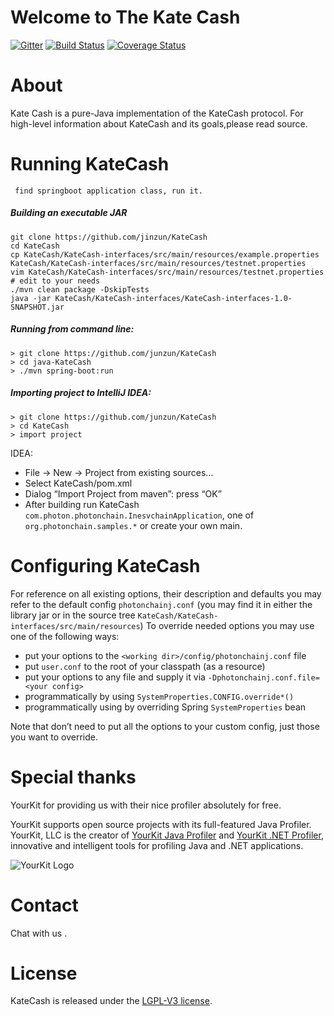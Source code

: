 # Welcome to The Kate Cash

[![Gitter](https://badges.gitter.im/Join%20Chat.svg)](https://gitter.im/ethereum/ethereumj?utm_source=badge&utm_medium=badge&utm_campaign=pr-badge&utm_content=badge)
[![Build Status](https://travis-ci.org/ethereum/ethereumj.svg?branch=master)](https://travis-ci.org/ethereum/ethereumj)
[![Coverage Status](https://coveralls.io/repos/ethereum/ethereumj/badge.png?branch=master)](https://coveralls.io/r/ethereum/ethereumj?branch=master)


# About
Kate Cash is a pure-Java implementation of the KateCash protocol. For high-level information about KateCash and its goals,please read source.

# Running KateCash

```
 find springboot application class, run it.
```

##### Building an executable JAR
```
git clone https://github.com/jinzun/KateCash
cd KateCash
cp KateCash/KateCash-interfaces/src/main/resources/example.properties KateCash/KateCash-interfaces/src/main/resources/testnet.properties
vim KateCash/KateCash-interfaces/src/main/resources/testnet.properties # edit to your needs
./mvn clean package -DskipTests
java -jar KateCash/KateCash-interfaces/KateCash-interfaces-1.0-SNAPSHOT.jar
```

##### Running from command line:
```
> git clone https://github.com/junzun/KateCash
> cd java-KateCash
> ./mvn spring-boot:run
```


##### Importing project to IntelliJ IDEA: 
```
> git clone https://github.com/junzun/KateCash
> cd KateCash
> import project
```
  IDEA: 
* File -> New -> Project from existing sources…
* Select KateCash/pom.xml
* Dialog “Import Project from maven”: press “OK”
* After building run KateCash `com.photon.photonchain.InesvchainApplication`, one of `org.photonchain.samples.*` or create your own main. 

# Configuring KateCash

For reference on all existing options, their description and defaults you may refer to the default config `photonchainj.conf` (you may find it in either the library jar or in the source tree `KateCash/KateCash-interfaces/src/main/resources`) 
To override needed options you may use one of the following ways: 
* put your options to the `<working dir>/config/photonchainj.conf` file
* put `user.conf` to the root of your classpath (as a resource) 
* put your options to any file and supply it via `-Dphotonchainj.conf.file=<your config>`
* programmatically by using `SystemProperties.CONFIG.override*()`
* programmatically using by overriding Spring `SystemProperties` bean 

Note that don’t need to put all the options to your custom config, just those you want to override. 

# Special thanks
YourKit for providing us with their nice profiler absolutely for free.

YourKit supports open source projects with its full-featured Java Profiler.
YourKit, LLC is the creator of <a href="https://www.yourkit.com/java/profiler/">YourKit Java Profiler</a>
and <a href="https://www.yourkit.com/.net/profiler/">YourKit .NET Profiler</a>,
innovative and intelligent tools for profiling Java and .NET applications.

![YourKit Logo](https://www.yourkit.com/images/yklogo.png)

# Contact
Chat with us .

# License
KateCash is released under the [LGPL-V3 license](LICENSE).
